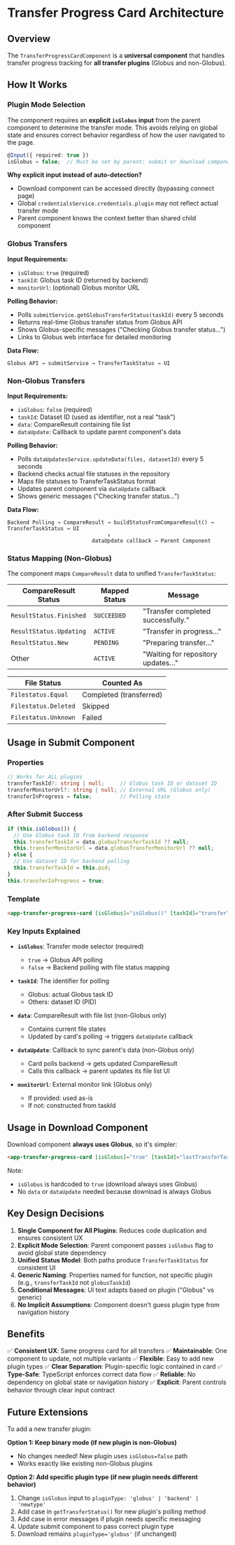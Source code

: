 # Transfer Progress Card Architecture

## Overview

The `TransferProgressCardComponent` is a **universal component** that handles transfer progress tracking for **all transfer plugins** (Globus and non-Globus).

## How It Works

### Plugin Mode Selection

The component requires an **explicit `isGlobus` input** from the parent component to determine the transfer mode. This avoids relying on global state and ensures correct behavior regardless of how the user navigated to the page.

```typescript
@Input({ required: true })
isGlobus = false;  // Must be set by parent: submit or download component
```

**Why explicit input instead of auto-detection?**

- Download component can be accessed directly (bypassing connect page)
- Global `credentialsService.credentials.plugin` may not reflect actual transfer mode
- Parent component knows the context better than shared child component

### Globus Transfers

**Input Requirements:**

- `isGlobus`: `true` (required)
- `taskId`: Globus task ID (returned by backend)
- `monitorUrl`: (optional) Globus monitor URL

**Polling Behavior:**

- Polls `submitService.getGlobusTransferStatus(taskId)` every 5 seconds
- Returns real-time Globus transfer status from Globus API
- Shows Globus-specific messages ("Checking Globus transfer status…")
- Links to Globus web interface for detailed monitoring

**Data Flow:**

```
Globus API → submitService → TransferTaskStatus → UI
```

### Non-Globus Transfers

**Input Requirements:**

- `isGlobus`: `false` (required)
- `taskId`: Dataset ID (used as identifier, not a real "task")
- `data`: CompareResult containing file list
- `dataUpdate`: Callback to update parent component's data

**Polling Behavior:**

- Polls `dataUpdatesService.updateData(files, datasetId)` every 5 seconds
- Backend checks actual file statuses in the repository
- Maps file statuses to TransferTaskStatus format
- Updates parent component via `dataUpdate` callback
- Shows generic messages ("Checking transfer status…")

**Data Flow:**

```
Backend Polling → CompareResult → buildStatusFromCompareResult() → TransferTaskStatus → UI
                                ↓
                           dataUpdate callback → Parent Component
```

### Status Mapping (Non-Globus)

The component maps `CompareResult` data to unified `TransferTaskStatus`:

| CompareResult Status    | Mapped Status | Message                            |
| ----------------------- | ------------- | ---------------------------------- |
| `ResultStatus.Finished` | `SUCCEEDED`   | "Transfer completed successfully." |
| `ResultStatus.Updating` | `ACTIVE`      | "Transfer in progress…"            |
| `ResultStatus.New`      | `PENDING`     | "Preparing transfer…"              |
| Other                   | `ACTIVE`      | "Waiting for repository updates…"  |

| File Status          | Counted As              |
| -------------------- | ----------------------- |
| `Filestatus.Equal`   | Completed (transferred) |
| `Filestatus.Deleted` | Skipped                 |
| `Filestatus.Unknown` | Failed                  |

## Usage in Submit Component

### Properties

```typescript
// Works for ALL plugins
transferTaskId?: string | null;     // Globus task ID or dataset ID
transferMonitorUrl?: string | null; // External URL (Globus only)
transferInProgress = false;         // Polling state
```

### After Submit Success

```typescript
if (this.isGlobus()) {
  // Use Globus task ID from backend response
  this.transferTaskId = data.globusTransferTaskId ?? null;
  this.transferMonitorUrl = data.globusTransferMonitorUrl ?? null;
} else {
  // Use dataset ID for backend polling
  this.transferTaskId = this.pid;
}
this.transferInProgress = true;
```

### Template

```html
<app-transfer-progress-card [isGlobus]="isGlobus()" [taskId]="transferTaskId" [monitorUrl]="transferMonitorUrl" [submitting]="transferInProgress && !transferTaskId" (pollingChange)="onStatusPollingChange($event)" [data]="compareResult" [dataUpdate]="onDataUpdate.bind(this)" (completed)="done = true"></app-transfer-progress-card>
```

### Key Inputs Explained

- **`isGlobus`**: Transfer mode selector (required)
  - `true` → Globus API polling
  - `false` → Backend polling with file status mapping

- **`taskId`**: The identifier for polling
  - Globus: actual Globus task ID
  - Others: dataset ID (PID)

- **`data`**: CompareResult with file list (non-Globus only)
  - Contains current file states
  - Updated by card's polling → triggers `dataUpdate` callback

- **`dataUpdate`**: Callback to sync parent's data (non-Globus only)
  - Card polls backend → gets updated CompareResult
  - Calls this callback → parent updates its file list UI

- **`monitorUrl`**: External monitor link (Globus only)
  - If provided: used as-is
  - If not: constructed from taskId

## Usage in Download Component

Download component **always uses Globus**, so it's simpler:

```html
<app-transfer-progress-card [isGlobus]="true" [taskId]="lastTransferTaskId" [monitorUrl]="globusMonitorUrl" [submitting]="downloadInProgress && !lastTransferTaskId" (pollingChange)="onStatusPollingChange($event)"></app-transfer-progress-card>
```

Note:

- `isGlobus` is hardcoded to `true` (download always uses Globus)
- No `data` or `dataUpdate` needed because download is always Globus

## Key Design Decisions

1. **Single Component for All Plugins**: Reduces code duplication and ensures consistent UX
2. **Explicit Mode Selection**: Parent component passes `isGlobus` flag to avoid global state dependency
3. **Unified Status Model**: Both paths produce `TransferTaskStatus` for consistent UI
4. **Generic Naming**: Properties named for function, not specific plugin (e.g., `transferTaskId` not `globusTaskId`)
5. **Conditional Messages**: UI text adapts based on plugin ("Globus" vs generic)
6. **No Implicit Assumptions**: Component doesn't guess plugin type from navigation history

## Benefits

✅ **Consistent UX**: Same progress card for all transfers
✅ **Maintainable**: One component to update, not multiple variants
✅ **Flexible**: Easy to add new plugin types
✅ **Clear Separation**: Plugin-specific logic contained in card
✅ **Type-Safe**: TypeScript enforces correct data flow
✅ **Reliable**: No dependency on global state or navigation history
✅ **Explicit**: Parent controls behavior through clear input contract

## Future Extensions

To add a new transfer plugin:

**Option 1: Keep binary mode (if new plugin is non-Globus)**

- No changes needed! New plugin uses `isGlobus=false` path
- Works exactly like existing non-Globus plugins

**Option 2: Add specific plugin type (if new plugin needs different behavior)**

1. Change `isGlobus` input to `pluginType: 'globus' | 'backend' | 'newtype'`
2. Add case in `getTransferStatus()` for new plugin's polling method
3. Add case in error messages if plugin needs specific messaging
4. Update submit component to pass correct plugin type
5. Download remains `pluginType='globus'` (if unchanged)

